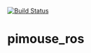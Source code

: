 [![Build Status](https://travis-ci.org/birdcap1031/pimouse_ros.svg?branch=master)](https://travis-ci.org/birdcap1031/pimouse_ros)

# pimouse_ros
